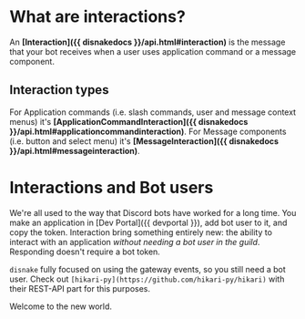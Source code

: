 # What are interactions?

An **[Interaction]({{ disnakedocs }}/api.html#interaction)** is the message that your bot receives when a user uses application command or a message component.

## Interaction types

For Application commands (i.e. slash commands, user and message context menus) it's **[ApplicationCommandInteraction]({{ disnakedocs }}/api.html#applicationcommandinteraction)**.
For Message components (i.e. button and select menu) it's **[MessageInteraction]({{ disnakedocs }}/api.html#messageinteraction)**.

# Interactions and Bot users

We're all used to the way that Discord bots have worked for a long time. You make an application in [Dev Portal]({{ devportal }}), add bot user to it, and copy the token.
Interaction bring something entirely new: the ability to interact with an application *without needing a bot user in the guild*. Responding doesn't require a bot token.

`disnake` fully focused on using the gateway events, so you still need a bot user.
Check out `[hikari-py](https://github.com/hikari-py/hikari)` with their REST-API part for this purposes.

Welcome to the new world.

